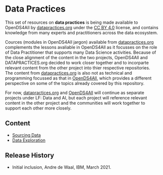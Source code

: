 # Data Practices

This set of resources on **data practices** is being made available to OpenDS4All by [datapractices.org](https://datapractices.org) under the 
[CC BY 4.0](https://creativecommons.org/licenses/by/4.0/) license, and contains
knowledge from many experts and practitioners across the data ecosystem. 

Cources (modules in OpenDS4All jargon) available from [datapractices.org](https://datapractices.org) complements the lessons avaliable in OpenDS4All as it focusses on the role of Data Practitioner that supports many Data Science activities. Because of the close alignment of the content in the two projects, OpenDS4All and DATAPRACTICES.org decided to work closer together and to incorparte relevant content from the other project into thier respective repositories. The content from [datapractices.org](https://datapractices.org) is also not as technical and programming focussed as that in [OpenDS4All](https://github.com/odpi/OpenDS4All), which provides a different perspective on some of the topics already covered by this repository. 

For now, [datapractices.org](https://datapractices.org) and [OpenDS4All](https://github.com/odpi/OpenDS4All) will continue as separate projects under LF: Data and AI, but each project will reference relevant content in the other project and the communities will work together to support each other more closely.

## Content

* [Sourcing Data](https://datapractices.org/courseware/1_2.html)
* [Data Exploration](https://datapractices.org/courseware/1_4.html)

## Release History

* Initial inclusion, Andre de Waal, IBM, March 2021.

